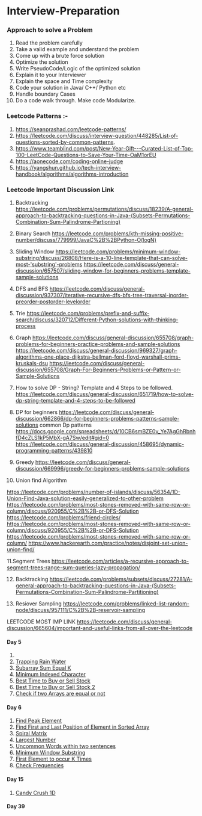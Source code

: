 # Interview-Preparation

### Approach to solve a Problem
1. Read the problem carefully
2. Take a valid example and understand the problem 
3. Come up with a brute force solution
4. Optimize the solution
5. Write PseudoCode/Logic of the optimized solution
6. Explain it to your Interviewer
7. Explain the space and Time complexity
8. Code your solution in Java/ C++/ Python etc
9. Handle boundary Cases
10. Do a code walk through. Make code Modularize.

### Leetcode Patterns :- 
1. https://seanprashad.com/leetcode-patterns/
2. https://leetcode.com/discuss/interview-question/448285/List-of-questions-sorted-by-common-patterns.
3. https://www.teamblind.com/post/New-Year-Gift---Curated-List-of-Top-100-LeetCode-Questions-to-Save-Your-Time-OaM1orEU
4. https://aonecode.com/coding-online-judge
5. https://yangshun.github.io/tech-interview-handbook/algorithms/algorithms-introduction

### Leetcode Important Discussion Link
1. Backtracking
https://leetcode.com/problems/permutations/discuss/18239/A-general-approach-to-backtracking-questions-in-Java-(Subsets-Permutations-Combination-Sum-Palindrome-Partioning)

2. Binary Search
https://leetcode.com/problems/kth-missing-positive-number/discuss/779999/JavaC%2B%2BPython-O(logN)

3. Sliding Window 
https://leetcode.com/problems/minimum-window-substring/discuss/26808/Here-is-a-10-line-template-that-can-solve-most-'substring'-problems
https://leetcode.com/discuss/general-discussion/657507/sliding-window-for-beginners-problems-template-sample-solutions

4. DFS and BFS 
https://leetcode.com/discuss/general-discussion/937307/iterative-recursive-dfs-bfs-tree-traversal-inorder-preorder-postorder-levelorder

5. Trie
https://leetcode.com/problems/prefix-and-suffix-search/discuss/320712/Different-Python-solutions-with-thinking-process

6. Graph 
https://leetcode.com/discuss/general-discussion/655708/graph-problems-for-beginners-practice-problems-and-sample-solutions
https://leetcode.com/discuss/general-discussion/969327/graph-algorithms-one-place-dijkstra-bellman-ford-floyd-warshall-prims-kruskals-dsu
https://leetcode.com/discuss/general-discussion/655708/Graph-For-Beginners-Problems-or-Pattern-or-Sample-Solutions

7. How to solve DP - String? Template and 4 Steps to be followed.
https://leetcode.com/discuss/general-discussion/651719/how-to-solve-dp-string-template-and-4-steps-to-be-followed

8. DP for beginners
https://leetcode.com/discuss/general-discussion/662866/dp-for-beginners-problems-patterns-sample-solutions
common  Dp patterns https://docs.google.com/spreadsheets/d/10CB6smBZE0v_Ye7AgGhRbnhfD4cZLS1kP5MbX-gA7Sw/edit#gid=0
https://leetcode.com/discuss/general-discussion/458695/dynamic-programming-patterns/439810

9. Greedy 
https://leetcode.com/discuss/general-discussion/669996/greedy-for-beginners-problems-sample-solutions

10. Union find Algorithm

https://leetcode.com/problems/number-of-islands/discuss/56354/1D-Union-Find-Java-solution-easily-generalized-to-other-problem
https://leetcode.com/problems/most-stones-removed-with-same-row-or-column/discuss/920955/C%2B%2B-or-DFS-Solution     
https://leetcode.com/problems/friend-circles/
https://leetcode.com/problems/most-stones-removed-with-same-row-or-column/discuss/920955/C%2B%2B-or-DFS-Solution
https://leetcode.com/problems/most-stones-removed-with-same-row-or-column/
https://www.hackerearth.com/practice/notes/disjoint-set-union-union-find/


11.Segment Trees
https://leetcode.com/articles/a-recursive-approach-to-segment-trees-range-sum-queries-lazy-propagation/


12. Backtracking
https://leetcode.com/problems/subsets/discuss/27281/A-general-approach-to-backtracking-questions-in-Java-(Subsets-Permutations-Combination-Sum-Palindrome-Partitioning)

13. Resiover Sampling
https://leetcode.com/problems/linked-list-random-node/discuss/957111/C%2B%2B-reservoir-sampling

LEETCODE MOST IMP LINK 
https://leetcode.com/discuss/general-discussion/665604/important-and-useful-links-from-all-over-the-leetcode


#### Day 5 
1. []()
2. [Trapping Rain Water]()
3. [Subarray Sum Equal K]()
4. [Minimum Indexed Character]()
3. [Best Time to Buy or Sell Stock]()
3. [Best Time to Buy or Sell Stock 2]()
3. [Check if two Arrays are equal or not]()


#### Day 6

1. [Find Peak Element](https://leetcode.com/problems/find-peak-element/)
2. [Find First and Last Position of Element in Sorted Array](https://leetcode.com/problems/find-first-and-last-position-of-element-in-sorted-array/)
3. [Spiral Matrix](https://leetcode.com/problems/spiral-matrix/)
4. [Largest Number](https://leetcode.com/problems/largest-number/)
5. [Uncommon Words within two sentences](https://leetcode.com/problems/uncommon-words-from-two-sentences/)
6. [Minimum Window Substring](https://leetcode.com/problems/minimum-window-substring/)
7. [First Element to occur K Times](https://practice.geeksforgeeks.org/problems/first-element-to-occur-k-times/0)
8. [Check Frequencies](https://practice.geeksforgeeks.org/problems/check-frequencies/0)

####  Day 15
1. [Candy Crush 1D](https://leetcode.com/discuss/interview-question/380650/bloomberg-phone-screen-candy-crush)

####  Day 39
